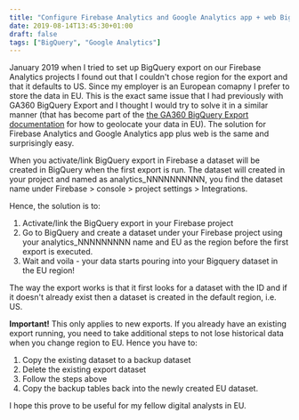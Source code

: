 ```yaml
---
title: "Configure Firebase Analytics and Google Analytics app + web Bigquery export to EU region"
date: 2019-08-14T13:45:30+01:00
draft: false
tags: ["BigQuery", "Google Analytics"]
---
```


January 2019 when I tried to set up BigQuery export on our Firebase Analytics projects I found out that I couldn't chose region for the export and that it defaults to US. Since my employer is an European comapny I prefer to store the data in EU. This is the exact same issue that I had previously with GA360 BigQuery Export and I thought I would try to solve it in a similar manner (that has become part of the [the GA360 BigQuery Export documentation](https://support.google.com/analytics/answer/3416092?hl=en#step2.1) for how to geolocate your data in EU). The solution for Firebase Analytics and Google Analytics app plus web is the same and surprisingly easy.

When you activate/link BigQuery export in Firebase a dataset will be created in BigQuery when the first export is run. The dataset will created in your project and named as analytics_NNNNNNNNNN, you find the dataset name under Firebase > console > project settings > Integrations.

Hence, the solution is to:

1. Activate/link the BigQuery export in your Firebase project
2. Go to BigQuery and create a dataset under your Firebase project using your analytics_NNNNNNNNN name and EU as the region before the first export is executed. 
3. Wait and voila - your data starts pouring into your Bigquery dataset in the EU region!

The way the export works is that it first looks for a dataset with the ID and if it doesn't already exist then a dataset is created in the default region, i.e. US.

**Important!** This only applies to new exports. If you already have an existing export running, you need to take additional steps to not lose historical data when you change region to EU. Hence you have to:

1. Copy the existing dataset to a backup dataset 
2. Delete the existing export dataset
3. Follow the steps above
4. Copy the backup tables back into the newly created EU dataset.

I hope this prove to be useful for my fellow digital analysts in EU.
